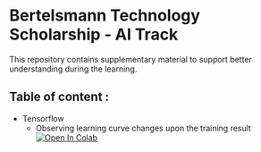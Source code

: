 # Bertelsmann Technology Scholarship - AI Track

This repository contains supplementary material to support better understanding during the learning. 

## Table of content :
* Tensorflow
  * Observing learning curve changes upon the training result [<img src="https://colab.research.google.com/assets/colab-badge.svg" alt="Open In Colab"/>]("https://colab.research.google.com/github/linerocks/bertelsmann-2020/blob/master/notebook/LearningCurve.ipynb)
